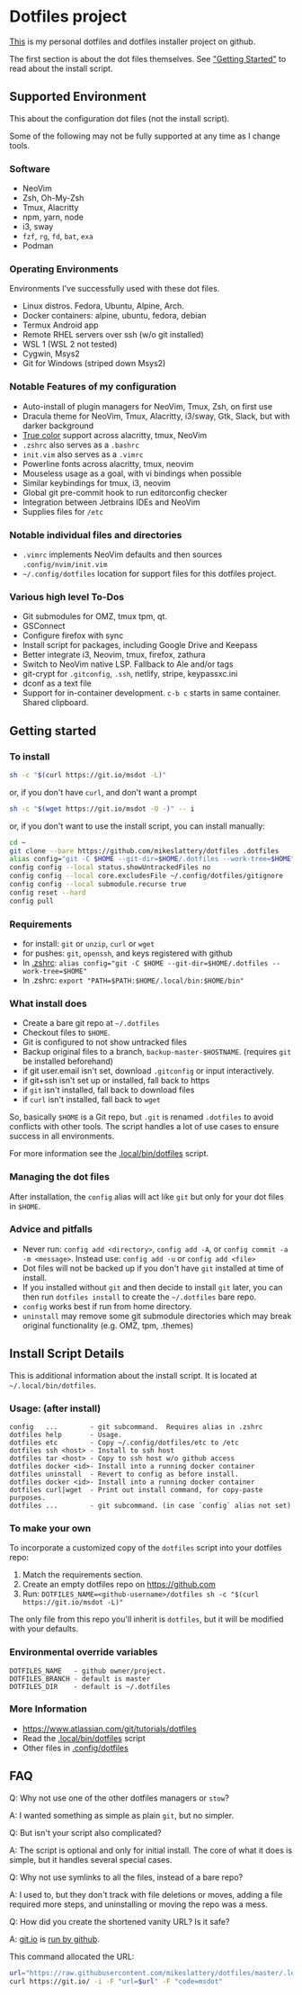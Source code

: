 # Dotfiles project

[This](https://github.com/mikeslattery/dotfiles) is my personal dotfiles
and dotfiles installer project on github.

The first section is about the dot files themselves.
See ["Getting Started"](#getting-started) to read about the install script.

## Supported Environment

This about the configuration dot files (not the install script).

Some of the following may not be fully supported at any time as I change tools.

### Software

* NeoVim
* Zsh, Oh-My-Zsh
* Tmux, Alacritty
* npm, yarn, node
* i3, sway
* `fzf`, `rg`, `fd`, `bat`, `exa`
* Podman

### Operating Environments

Environments I've successfully used with these dot files.

* Linux distros.  Fedora, Ubuntu, Alpine, Arch.
* Docker containers: alpine, ubuntu, fedora, debian
* Termux Android app
* Remote RHEL servers over ssh (w/o git installed)
* WSL 1  (WSL 2 not tested)
* Cygwin, Msys2
* Git for Windows (striped down Msys2)

### Notable Features of my configuration

* Auto-install of plugin managers for NeoVim, Tmux, Zsh, on first use
* Dracula theme for NeoVim, Tmux, Alacritty, i3/sway, Gtk, Slack, but with darker background
* [True color](https://gist.github.com/andersevenrud/015e61af2fd264371032763d4ed965b6) support across alacritty, tmux, NeoVim 
* `.zshrc` also serves as a `.bashrc`
* `init.vim` also serves as a `.vimrc`
* Powerline fonts across alacritty, tmux, neovim
* Mouseless usage as a goal, with vi bindings when possible
* Similar keybindings for tmux, i3, neovim
* Global git pre-commit hook to run editorconfig checker
* Integration between Jetbrains IDEs and NeoVim
* Supplies files for `/etc`

### Notable individual files and directories

* `.vimrc` implements NeoVim defaults and then sources `.config/nvim/init.vim`
* `~/.config/dotfiles` location for support files for this dotfiles project.

### Various high level To-Dos

* Git submodules for OMZ, tmux tpm, qt.
* GSConnect
* Configure firefox with sync
* Install script for packages, including Google Drive and Keepass
* Better integrate i3, Neovim, tmux, firefox, zathura
* Switch to NeoVim native LSP.  Fallback to Ale and/or tags
* git-crypt for `.gitconfig`, `.ssh`, netlify, stripe, keypassxc.ini
* dconf as a text file
* Support for in-container development.  `c-b c` starts in same container.  Shared clipboard.

## Getting started

### To install

```sh
sh -c "$(curl https://git.io/msdot -L)"
```

or, if you don't have `curl`, and don't want a prompt

```sh
sh -c "$(wget https://git.io/msdot -O -)" -- i
```

or, if you don't want to use the install script, you can install manually:

```sh
cd ~
git clone --bare https://github.com/mikeslattery/dotfiles .dotfiles
alias config="git -C $HOME --git-dir=$HOME/.dotfiles --work-tree=$HOME"
config config --local status.showUntrackedFiles no
config config --local core.excludesFile ~/.config/dotfiles/gitignore
config config --local submodule.recurse true
config reset --hard
config pull
```

### Requirements

- for install:  `git` or `unzip`, `curl` or `wget`
- for pushes:   `git`, `openssh`, and keys registered with github
- In [.zshrc](.zshrc):    `alias config="git -C $HOME --git-dir=$HOME/.dotfiles --work-tree=$HOME"`
- In .zshrc:    `export "PATH=$PATH:$HOME/.local/bin:$HOME/bin"`

### What install does

- Create a bare git repo at `~/.dotfiles`
- Checkout files to `$HOME`.
- Git is configured to not show untracked files
- Backup original files to a branch, `backup-master-$HOSTNAME`. (requires `git` be installed beforehand)
- if git user.email isn't set, download `.gitconfig` or input interactively.
- if git+ssh isn't set up or installed, fall back to https
- if `git` isn't installed, fall back to download files
- if `curl` isn't installed, fall back to `wget`

So, basically `$HOME` is a Git repo, but `.git` is renamed `.dotfiles` to avoid conflicts with other tools.
The script handles a lot of use cases to ensure success in all environments.

For more information see the [.local/bin/dotfiles](.local/bin/dotfiles) script.

### Managing the dot files

After installation, the `config` alias will act like `git`
but only for your dot files in `$HOME`.

### Advice and pitfalls

- Never run: `config add <directory>`, `config add -A`, or `config commit -a -m <message>`.
  Instead use: `config add -u` or `config add <file>`
- Dot files will not be backed up if you don't have `git` installed at time of install.
- If you installed without `git` and then decide to install `git` later,
  you can then run `dotfiles install` to create the `~/.dotfiles` bare repo.
- `config` works best if run from home directory.
- `uninstall` may remove some git submodule directories
  which may break original functionality (e.g. OMZ, tpm, .themes)

## Install Script Details

This is additional information about the install script.
It is located at `~/.local/bin/dotfiles`.

### Usage:  (after install)

```
config   ...        - git subcommand.  Requires alias in .zshrc
dotfiles help       - Usage.
dotfiles etc        - Copy ~/.config/dotfiles/etc to /etc
dotfiles ssh <host> - Install to ssh host
dotfiles tar <host> - Copy to ssh host w/o github access
dotfiles docker <id>- Install into a running docker container
dotfiles uninstall  - Revert to config as before install.
dotfiles docker <id>- Install into a running docker container
dotfiles curl|wget  - Print out install command, for copy-paste purposes.
dotfiles ...        - git subcommand. (in case `config` alias not set)
```

### To make your own

To incorporate a customized copy of the `dotfiles` script into your dotfiles repo:

1. Match the requirements section.
2. Create an empty dotfiles repo on <https://github.com>
3. Run: `DOTFILES_NAME=<github-username>/dotfiles sh -c "$(curl https://git.io/msdot -L)"`

The only file from this repo you'll inherit is `dotfiles`,
but it will be modified with your defaults.

### Environmental override variables

```
DOTFILES_NAME   - github owner/project.
DOTFILES_BRANCH - default is master
DOTFILES_DIR    - default is ~/.dotfiles
```

### More Information

* <https://www.atlassian.com/git/tutorials/dotfiles>
* Read the [.local/bin/dotfiles](.local/bin/dotfiles) script
* Other files in [.config/dotfiles](.config/dotfiles)

## FAQ

Q: Why not use one of the other dotfiles managers or `stow`?

A: I wanted something as simple as plain `git`, but no simpler.

Q: But isn't your script also complicated?

A: The script is optional and only for initial install.
The core of what it does is simple,
but it handles several special cases.

Q: Why not use symlinks to all the files, instead of a bare repo?

A: I used to, but they don't track with file deletions or moves, 
adding a file required more steps,
and uninstalling or moving the repo was a mess.

Q: How did you create the shortened vanity URL?  Is it safe?

A: [git.io](https://git.io) is [run by github](https://github.blog/2011-11-10-git-io-github-url-shortener/).

This command allocated the URL:

```sh
url="https://raw.githubusercontent.com/mikeslattery/dotfiles/master/.local/bin/dotfiles"
curl https://git.io/ -i -F "url=$url" -F "code=msdot"
```


